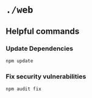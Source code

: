 # `./web`

## Helpful commands

### Update Dependencies

```sh
npm update
```

### Fix security vulnerabilities

```sh
npm audit fix
```
